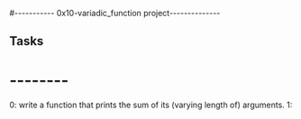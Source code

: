 #----------- 0x10-variadic_function project--------------

##                   Tasks
#                   --------
0: write a function that prints the sum of its (varying length of) arguments.
1:
